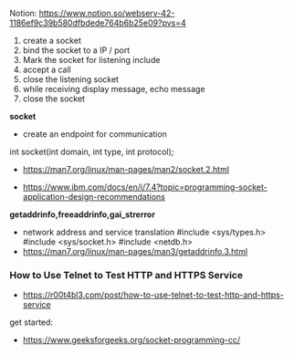 
Notion: https://www.notion.so/webserv-42-1186ef9c39b580dfbdede764b6b25e09?pvs=4 

1. create a socket
2. bind the socket to a IP / port
3. Mark the socket for listening include
4. accept a call
5. close the listening socket
6. while receiving display message, echo message
7. close the socket


**socket** 
- create an endpoint for communication

int socket(int domain, int type, int protocol);

- https://man7.org/linux/man-pages/man2/socket.2.html

- https://www.ibm.com/docs/en/i/7.4?topic=programming-socket-application-design-recommendations


**getaddrinfo,freeaddrinfo,gai_strerror**
- network address and service translation
#include <sys/types.h>
#include <sys/socket.h>
#include <netdb.h>
- https://man7.org/linux/man-pages/man3/getaddrinfo.3.html


### How to Use Telnet to Test HTTP and HTTPS Service
- https://r00t4bl3.com/post/how-to-use-telnet-to-test-http-and-https-service


get started:

 - https://www.geeksforgeeks.org/socket-programming-cc/
